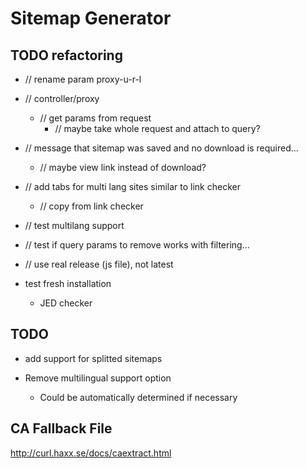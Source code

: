 # Sitemap Generator

## TODO refactoring
- // rename param proxy-u-r-l
- // controller/proxy
	- // get params from request
		- // maybe take whole request and attach to query?
- // message that sitemap was saved and no download is required...
	- // maybe view link instead of download?
- // add tabs for multi lang sites similar to link checker
	- // copy from link checker
- // test multilang support

- // test if query params to remove works with filtering...

- // use real release (js file), not latest

- test fresh installation
	- JED checker

## TODO
- add support for splitted sitemaps

- Remove multilingual support option
	- Could be automatically determined if necessary

## CA Fallback File
http://curl.haxx.se/docs/caextract.html
